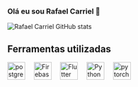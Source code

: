 ### Olá eu sou Rafael Carriel 👋

![Rafael Carriel GitHub stats](https://github-readme-stats-sigma-five.vercel.app/api?username=Rafael-Carriel&show_icons=true&theme=tokyonight)

## Ferramentas utilizadas

<div style="display: inline-block">
  
  <!-- HTML, CSS and JS related -->
  <img alt="postgres" width="40" src="https://image.shutterstock.com/image-photo/image-260nw-2182372041.jpg" />
  &nbsp &nbsp
  <img alt="Firebase" width="40" src="https://seeklogo.com/images/F/firebase-logo-402F407EE0-seeklogo.com.png" />
  &nbsp &nbsp  
  <img alt="Flutter" width="40" src="https://seeklogo.com/images/F/flutter-logo-304BF94F55-seeklogo.com.png" />
  &nbsp &nbsp  
  <img alt="Python" width="40" src="https://seeklogo.com/images/P/python-logo-A32636CAA3-seeklogo.com.png" />
  &nbsp &nbsp
  <img alt="pytorch" width="40" src="https://seeklogo.com/images/P/pytorch-logo-84F95D0AF5-seeklogo.com.png" />
  &nbsp &nbsp
</div>
